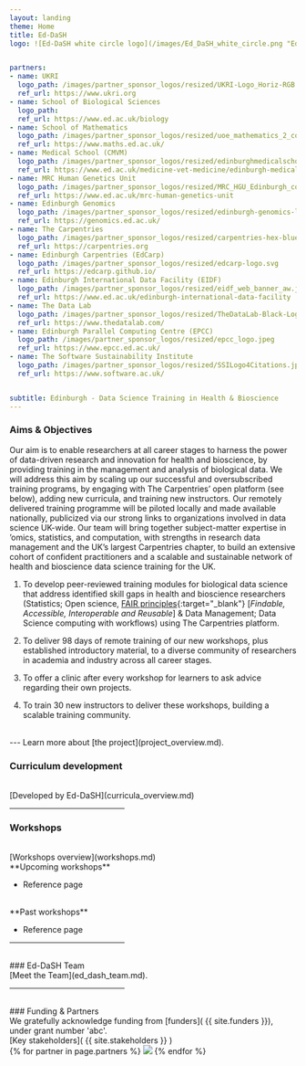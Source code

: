 ```yaml
---
layout: landing
theme: Home
title: Ed-DaSH
logo: ![Ed-DaSH white circle logo](/images/Ed_DaSH_white_circle.png "Ed-DaSH white circle logo")


partners:
- name: UKRI
  logo_path: /images/partner_sponsor_logos/resized/UKRI-Logo_Horiz-RGB.jpg
  ref_url: https://www.ukri.org
- name: School of Biological Sciences
  logo_path:
  ref_url: https://www.ed.ac.uk/biology
- name: School of Mathematics
  logo_path: /images/partner_sponsor_logos/resized/uoe_mathematics_2_colour_small.jpg
  ref_url: https://www.maths.ed.ac.uk/
- name: Medical School (CMVM)
  logo_path: /images/partner_sponsor_logos/resized/edinburghmedicalschool_2col_cmyk_0.jpg
  ref_url: https://www.ed.ac.uk/medicine-vet-medicine/edinburgh-medical-school
- name: MRC Human Genetics Unit
  logo_path: /images/partner_sponsor_logos/resized/MRC_HGU_Edinburgh_colour_web.jpg
  ref_url: https://www.ed.ac.uk/mrc-human-genetics-unit
- name: Edinburgh Genomics
  logo_path: /images/partner_sponsor_logos/resized/edinburgh-genomics-logo_0.jpeg
  ref_url: https://genomics.ed.ac.uk/
- name: The Carpentries
  logo_path: /images/partner_sponsor_logos/resized/carpentries-hex-blue.svg 
  ref_url: https://carpentries.org
- name: Edinburgh Carpentries (EdCarp)
  logo_path: /images/partner_sponsor_logos/resized/edcarp-logo.svg
  ref_url: https://edcarp.github.io/
- name: Edinburgh International Data Facility (EIDF)
  logo_path: /images/partner_sponsor_logos/resized/eidf_web_banner_aw.jpg
  ref_url: https://www.ed.ac.uk/edinburgh-international-data-facility
- name: The Data Lab
  logo_path: /images/partner_sponsor_logos/resized/TheDataLab-Black-Logo-transparent.jpg
  ref_url: https://www.thedatalab.com/
- name: Edinburgh Parallel Computing Centre (EPCC)
  logo_path: /images/partner_sponsor_logos/resized/epcc_logo.jpeg
  ref_url: https://www.epcc.ed.ac.uk/
- name: The Software Sustainability Institute
  logo_path: /images/partner_sponsor_logos/resized/SSILogo4Citations.jpg
  ref_url: https://www.software.ac.uk/


subtitle: Edinburgh - Data Science Training in Health & Bioscience
---  
```



### Aims & Objectives

Our aim is to enable researchers at all career stages to harness the power of data-driven
research and innovation for health and bioscience, by providing training in the management and
analysis of biological data. We will address this aim by scaling up our successful and
oversubscribed training programs, by engaging with The Carpentries’ open platform (see below),
adding new curricula, and training new instructors. Our remotely delivered training programme will
be piloted locally and made available nationally, publicized via our strong links to organizations
involved in data science UK-wide. Our team will bring together subject-matter expertise in ’omics,
statistics, and computation, with strengths in research data management and the UK’s largest
Carpentries chapter, to build an extensive cohort of confident practitioners and a scalable and
sustainable network of health and bioscience data science training for the UK.  


1. To develop peer-reviewed training modules for biological data science that address identified skill
gaps in health and bioscience researchers (Statistics; Open science, [FAIR principles][fair]{:target="_blank"} [_Findable, Accessible, Interoperable and Reusable_] & Data Management; Data Science computing with workflows) using The Carpentries platform.

2. To deliver 98 days of remote training of our new workshops, plus established introductory material,
to a diverse community of researchers in academia and industry across all career stages.

3. To offer a clinic after every workshop for learners to ask advice regarding their own projects.

4. To train 30 new instructors to deliver these workshops, building a scalable training community.

<br>
---  
Learn more about [the project](project_overview.md).
<br>

### Curriculum development
<br>
[Developed by Ed-DaSH](curricula_overview.md)   
<br>
<hr style="width:40%">

### Workshops
<br>
[Workshops overview](workshops.md)
<br>
**Upcoming workshops**

* Reference page

<br>
**Past workshops**

* Reference page

<hr style="width:40%">
<br>
### Ed-DaSH Team
<br>
[Meet the Team](ed_dash_team.md).

<hr style="width:40%">
<br>
### Funding & Partners
<br>
We gratefully acknowledge funding from [funders]( {{ site.funders }}), under grant number 'abc'.  
<br>
[Key stakeholders](  {{ site.stakeholders }} )
<br>
<div class="logo-grid">
    {% for partner in page.partners %}
      <a class="logo-grid-item" href="{{ partner.ref_url }}"><img src="{{ partner.logo_path }}"/></a>
    {% endfor %}
</div>

<br>

[fair]: https://www.nature.com/articles/sdata201618

